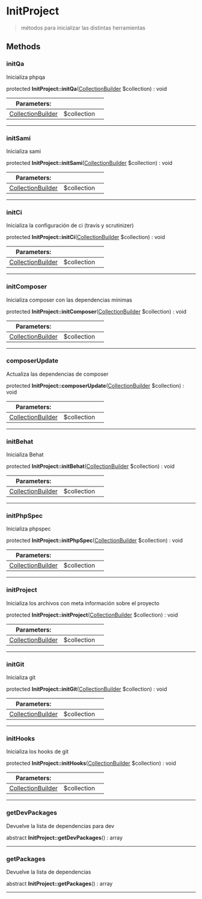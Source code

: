 
                                                                                                                                            
    
# InitProject


> métodos para inicializar las distintas herramientas
>
> 








## Methods

### initQa
Inicializa phpqa


protected **InitProject::initQa**([CollectionBuilder](../../../CollectionBuilder.md) $collection) : void


|Parameters: | | |
| --- | --- | --- |
|[CollectionBuilder](../../../CollectionBuilder.md) |$collection |  |

---


### initSami
Inicializa sami


protected **InitProject::initSami**([CollectionBuilder](../../../CollectionBuilder.md) $collection) : void


|Parameters: | | |
| --- | --- | --- |
|[CollectionBuilder](../../../CollectionBuilder.md) |$collection |  |

---


### initCi
Inicializa la configuración de ci (travis y scrutinizer)


protected **InitProject::initCi**([CollectionBuilder](../../../CollectionBuilder.md) $collection) : void


|Parameters: | | |
| --- | --- | --- |
|[CollectionBuilder](../../../CollectionBuilder.md) |$collection |  |

---


### initComposer
Inicializa composer con las dependencias minimas


protected **InitProject::initComposer**([CollectionBuilder](../../../CollectionBuilder.md) $collection) : void


|Parameters: | | |
| --- | --- | --- |
|[CollectionBuilder](../../../CollectionBuilder.md) |$collection |  |

---


### composerUpdate
Actualiza las dependencias de composer


protected **InitProject::composerUpdate**([CollectionBuilder](../../../CollectionBuilder.md) $collection) : void


|Parameters: | | |
| --- | --- | --- |
|[CollectionBuilder](../../../CollectionBuilder.md) |$collection |  |

---


### initBehat
Inicializa Behat


protected **InitProject::initBehat**([CollectionBuilder](../../../CollectionBuilder.md) $collection) : void


|Parameters: | | |
| --- | --- | --- |
|[CollectionBuilder](../../../CollectionBuilder.md) |$collection |  |

---


### initPhpSpec
Inicializa phpspec


protected **InitProject::initPhpSpec**([CollectionBuilder](../../../CollectionBuilder.md) $collection) : void


|Parameters: | | |
| --- | --- | --- |
|[CollectionBuilder](../../../CollectionBuilder.md) |$collection |  |

---


### initProject
Inicializa los archivos con meta información sobre el proyecto


protected **InitProject::initProject**([CollectionBuilder](../../../CollectionBuilder.md) $collection) : void


|Parameters: | | |
| --- | --- | --- |
|[CollectionBuilder](../../../CollectionBuilder.md) |$collection |  |

---


### initGit
Inicializa git


protected **InitProject::initGit**([CollectionBuilder](../../../CollectionBuilder.md) $collection) : void


|Parameters: | | |
| --- | --- | --- |
|[CollectionBuilder](../../../CollectionBuilder.md) |$collection |  |

---


### initHooks
Inicializa los hooks de git


protected **InitProject::initHooks**([CollectionBuilder](../../../CollectionBuilder.md) $collection) : void


|Parameters: | | |
| --- | --- | --- |
|[CollectionBuilder](../../../CollectionBuilder.md) |$collection |  |

---


### getDevPackages
Devuelve la lista de dependencias para dev


abstract **InitProject::getDevPackages**() : array



---


### getPackages
Devuelve la lista de dependencias


abstract **InitProject::getPackages**() : array



---


                                                                                                                                                                                                                                                                                                                                                                                                            
    
                                                                                                                                                                                                                                                                             
                